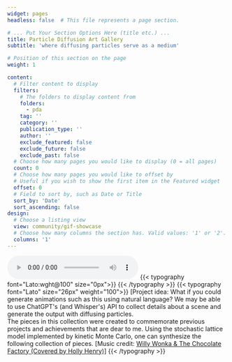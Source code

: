 ```yaml
---
widget: pages
headless: false  # This file represents a page section.

# ... Put Your Section Options Here (title etc.) ...
title: Particle Diffusion Art Gallery
subtitle: 'where diffusing particles serve as a medium'

# Position of this section on the page
weight: 1

content:
  # Filter content to display
  filters:
    # The folders to display content from
    folders:
      - pda
    tag: ''
    category: ''
    publication_type: ''
    author: ''
    exclude_featured: false
    exclude_future: false
    exclude_past: false
  # Choose how many pages you would like to display (0 = all pages)
  count: 0
  # Choose how many pages you would like to offset by
  # Useful if you wish to show the first item in the Featured widget
  offset: 0
  # Field to sort by, such as Date or Title
  sort_by: 'Date'
  sort_ascending: false
design:
  # Choose a listing view
  view: community/gif-showcase
  # Choose how many columns the section has. Valid values: '1' or '2'.
  columns: '1'
---
```

<audio autoplay controls controlsList="nodownload">
  <source src="Pure_Imagination.mp3" type="audio/mpeg">
</audio>
{{< typography font="Lato:wght@100" size="0px">}}
{{< /typography >}}
{{< typography font="Lato" size="26px" weight="100">}}
[Project idea: What if you could generate animations such as this using natural language? We may be able to use ChatGPT's (and Whisper's) API to collect details about a scene and generate the output with diffusing particles.

<br>
The pieces in this collection were created to commemorate previous projects and achievements that are dear to me. Using the stochastic lattice model implemented by kinetic Monte Carlo, one can synthesize the following collection of pieces. [Music credit: <a href="https://www.youtube.com/watch?v=2zl0l1nttD8">Willy Wonka & The Chocolate Factory (Covered by Holly Henry)]</a>
{{< /typography >}}
<br><br>
